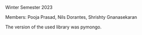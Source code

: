 Winter Semester 2023

Members: Pooja Prasad, Nils Dorantes, Shrishty Gnanasekaran

The version of the used library was pymongo.
